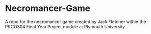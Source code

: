 # Necromancer-Game
A repo for the necromancer game created by Jack Fletcher within the PRCO304 Final Year Project module at Plymouth University.
